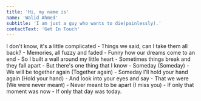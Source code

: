 ```yaml
---
title: 'Hi, my name is'
name: 'Walid Ahmed'
subtitle: 'I am just a guy who wants to die(painlessly).'
contactText: 'Get In Touch'
---
```


I don't know, it's a little complicated - Things we said, can I take them all back? - Memories, all fuzzy and faded - Funny how our dreams come to an end - So I built a wall around my little heart - Sometimes things break and they fall apart - But there's one thing that I know - Someday (Someday) - We will be together again (Together again) - Someday I'll hold your hand again (Hold your hand) - And look into your eyes and say - That we were (We were never meant) - Never meant to be apart (I miss you) - If only that moment was now - If only that day was today.
